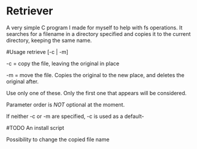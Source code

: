 # Retriever
A very simple C program I made for myself to help with fs operations. It searches for a filename in a directory specified and copies it to the current directory, keeping the same name.

#Usage
  retrieve <DirectoryToSearch> <FileName> [-c | -m]
  
  -c = copy the file, leaving the original in place
  
  -m = move the file. Copies the original to the new place, and deletes the original after.
  
  Use only one of these. Only the first one that appears will be considered. 
  
  Parameter order is *NOT* optional at the moment. 
  
  If neither -c or -m are specified, -c is used as a default-
  
#TODO
  An install script
  
  Possibility to change the copied file name
